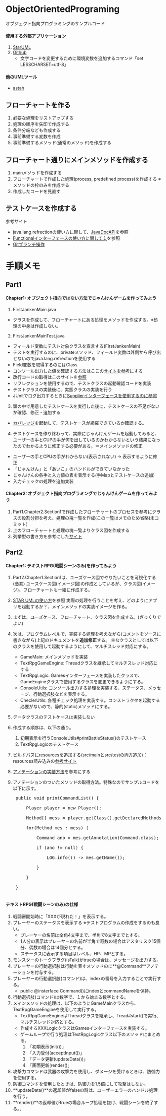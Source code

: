 # ObjectOrientedPrograming
オブジェクト指向プログラミングのサンプルコード

#### 使用する外部アプリケーション
1. [StarUML](http://staruml.io/)
2. [Github](https://git-scm.com/book/ja/v2)
    * 文字コードを変更するために環境変数を追加するコマンド「set LESSCHARSET=utf-8」

#### 他のUMLツール
* [astah](https://astah.change-vision.com/ja/download.html)

## フローチャートを作る
1. 必要な処理をリストアップする
2. 処理の順序を矢印で作成する
3. 条件分岐なども作成する
4. 事前準備する変数を作成
5. 事前準備するメソッド(通常のメソッド)を作成する

## フローチャート通りにメインメソッドを作成する
1. mainメソッドを作成する
2. フローチャートで作成した処理(process, predefined process)を作成する
  ※メソッドの枠のみを作成する
3. 作成したコードを見直す

## テストケースを作成する
参考サイト
* java.lang.refrectionの使い方に関して、[JavaDocAPI](https://docs.oracle.com/javase/jp/8/docs/api/java/lang/Class.html#getDeclaredMethod-java.lang.String-java.lang.Class...-)を参照
* [Functionalインターフェースの使い方に関して１](https://codechacha.com/ja/java8-functional-interface/)を参照
* [Gitブランチ操作](https://git-scm.com/book/ja/v2/Git-%E3%81%AE%E3%83%96%E3%83%A9%E3%83%B3%E3%83%81%E6%A9%9F%E8%83%BD-%E3%83%AA%E3%83%99%E3%83%BC%E3%82%B9)

# 手順メモ
## Part1
#### Chapter1: オブジェクト指向ではない方法でじゃんけんゲームを作ってみよう
1. FirstJankenMain.java
  * クラスを作成して、フローチャートにある処理をメソッドを作成する。※処理の中身は作成しない。

2. FirstJankenMainTest.java
  * フィールド変数にテスト対象クラスを宣言する(FirstJankenMain)
  * テストを実行するのに、privateメソッド、フィールド変数は外側から呼び出せないのでjava.lang.refrectionを使用する
  * Field変数を取得するのにはClass.
  * コンソール出力した値を確認する方法はここの[サイトを参考](https://stackoverflow.com/questions/1119385/junit-test-for-system-out-println)にする
  * 改行コードの取得はこのサイトを[参照](https://techacademy.jp/magazine/19071)
  * リフレクションを使用するので、テストクラスの起動確認コードを実装
  * テストクラスの実装後に、実態クラスの実装を行う
  * JUnitでログ出力するときに[Supplierインターフェースを使用するのに参照](https://stackabuse.com/unit-testing-in-java-with-junit-5/)

3. 頭の中で用意したテストケースを実行した後に、テストケースの不足がないか確認、修正・追加する
  * [カバレッジ](https://zenryokuservice.com/wp/2020/09/01/%e9%96%8b%e7%99%ba%e7%92%b0%e5%a2%83%e6%a7%8b%e7%af%89%ef%bd%9ewindows%e7%89%88eclipse%e3%81%ae%e8%a8%ad%e5%ae%9a%ef%bd%9e/)を起動して、テストケースが網羅できているか確認する。

4. テストケースを作り終わって、実際にじゃんけんゲームを起動してみると、ユーザーの手とCUPの手が何を出しているのかわからないという結果になったのでわかるように修正する必要がある。＝メインメソッドの修正
  * ユーザーの手とCPUの手がわからない(表示されない) -> 表示するように修正
  * 「じゃんけん」と「あいこ」のハンドルができていなかった
  * じゃんけんの各手と入力値の表を表示する(手Mapとテストケースの追加)
  * 入力チェックの処理を追加実装

#### Chapter2: オブジェクト指向プログラミングでじゃんけんゲームを作ってみよう
1. Part1.Chapter2.Section1で作成したフローチャートのプロセスを参考にクラスの役割分担を考え、処理の塊一覧を作成(この一覧はメモのため省略(未コミット)
2. 上のフローチャートと処理の塊一覧よりクラス図を作成する
3. 列挙型の書き方を参考にした[サイト](https://techacademy.jp/magazine/9244)

## Part2
#### Chapter1: テキストRPG(戦闘シーンのみ)を作ってみよう
1. Part2.Chapter1.Section1は、ユーズケース図でやりたいことを可視化する([参考](https://www.uml-diagrams.org/use-case-subject.html))
    ユースケース図(イメージ図)の作成としているが、クラス図(イメージ)、フローチャートも一緒に作成する。
2. [STAR UMLの使い方](https://docs.staruml.io/user-guide/formatting-diagram)を参照
    実際の処理を行うことを考え、どのようにアプリを起動するか？、メインメソッドの実装イメージを作る。
3. まずは、ユーズケース、フローチャート、クラス図を作成する。(ざっくりでよい)
4. 次は、プログラムレベルで、実装する処理を考えながら(コメントをソースに書きながら)上記のドキュメントを**追加修正**する。
  主なクラスとしては以下のクラスを使用して起動するようにして、マルチスレッド対応にする。
    * GameMain: メインメソッドを実装
    * TextRpgGameEngine: Threadクラスを継承してマルチスレッド対応にする
    * TextRpgLogic: Gamesインターフェースを実装したクラスで、GameEngineクラスで使用するクラスを変更できるようにする。
    * ConsoleUtils: コンソール出力する処理を実装する、ステータス、メッセージ、行動選択肢などを表示する。
    * CheclerUtils: 各種チェック処理を実装する。コンストラクタを起動する必要がないので、静的(static)メソッドにする。
5. データクラスのテストケースは実装しない
6. 作成する順序は、以下の通り。
    1. 初期表示を行うConsoleUtils#printBattleStatus()のテストケース
    2. TextRpgLogicのテストケース

7. ビルドパスにresourcesを追加する(src/mainとsrc/testの両方追加)：resources読み込みの[参考サイト](https://qiita.com/ka2kama/items/9e16cc6d1019838770cc)
8. [アノテーションの実装方法](https://www.techscore.com/tech/Java/JavaSE/JavaLanguage/7-3/)を参考にする
9. アノテーションのついたメソッドの取得方法。特殊なのでサンプルコードを以下に示す。
    <pre>
    public void printCommandList() {<br/>
        Player player = new Player();<br/>
        Method[] mess = player.getClass().getDeclaredMethods();<br/>
        for(Method mes : mess) {<br/>
            Command ano = mes.getAnnotation(Command.class);<br/>
            if (ano != null) {<br/>
                LOG.info(() -> mes.getName());<br/>
            }<br/>
        }<br/>
    }
    </pre>

#### テキストRPG(戦闘シーンのみ)の仕様
1. 戦闘審開始時に「XXXが現れた！」を表示する。
2. プレーヤーのステータスを表示する ※テストプログラムの作成をするのも良い。
    * プレーヤーの名前は全角4文字まで、半角で8文字までとする。
    * 1人分の表示はプレーヤーの名前が半角で奇数の場合はアスタリスク15個分、偶数の場合は14個分とする。
    * ステータスに表示する項目はレベル、HP、MPとする。
3. モンスターのトークフラグ(isTalk)がtrueの場合は、メッセージを出力する。
4. プレーヤーの行動選択肢は行動を表すメソッドのに**@Command**アノテーションを付与する。
5. プレーヤーの行動選択肢(コマンド)は、indexの番号を入力することで実行する。
    * public @insterface Command()にindexとcommandNameを保持。
6. 行動選択肢(コマンド)は数字で、１から始まる数字とする。
7. メインメソッドの処理は、以下のようにGameMainクラスから、TextRpgGameEngineを使用して実行する。
    * TextRpgGameEngineはThreadクラスを継承し、Tread#start()で実行、マルチスレッド対応とする。
    * 作成するXXXLogicクラスはGamesインターフェースを実装する。
    * ゲームループで行う処理はTextRpgLogicクラス以下のメソッドにまとめる。
        1. 「初期表示(init())」
        2. 「入力受付(acceptInput())」
        3. 「データ更新(updateData())」
        4. 「画面更新(render()」
8. 攻撃力コマンドは武器の攻撃力を使用し、ダメージを受けるときは、防御力を使用する。
9. 防御コマンドを使用したときは、防御力を1.5倍にして攻撃はしない。
10. **updateData()**の返却値がfalseの時は、ユーザーエラーのハンドル処理を行う。
11. **render()**の返却値がtrueの場合ループ処理を抜け、戦闘シーンを終了する。、
